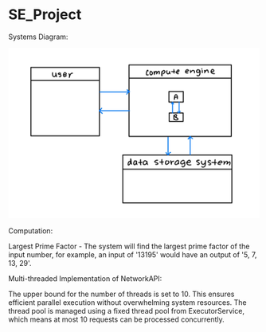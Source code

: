 # SE_Project
Systems Diagram:

![Systems Diagram Image](https://github.com/melataylor519/SE_Project/blob/main/IMG_0020.png?raw=true)


Computation:

Largest Prime Factor - The system will find the largest prime factor of the input number, for example, an input of '13195' would have an output of '5, 7, 13, 29'.


Multi-threaded Implementation of NetworkAPI: 

The upper bound for the number of threads is set to 10. This ensures efficient parallel execution without overwhelming system resources.
The thread pool is managed using a fixed thread pool from ExecutorService, which means at most 10 requests can be processed concurrently.
